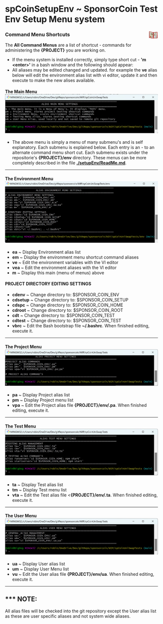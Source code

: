 # spCoinSetupEnv ~ SponsorCoin Test Env Setup Menu system

### Command Menu Shortcuts<img src="https://github.com/sponsorCoinAdmin/spCoinImages/blob/main/menu 1.jpg" width="6%" align= "right">


The <b>All Command Menus</b> are a list of shortcut - commands for administering the <b>{PROJECT}</b> you are working on.
- If the menu system is installed correctly, simply type short cut - <b>'m \<enter>'</b> in a bash window and the following should appear:
- All aliases may be edited changed and updated. for example the <b>ve</b> alias below will edit the environment alias list with vi editor, update it and then execute to make the new alises available.

#### The Main Menu![<b>Author Image</b>](https://github.com/sponsorCoinAdmin/spCoinImages/blob/main/mainMenu.jpg)
- The above menu is simply a menu of many submenu's and is self explanatory. Each submenu is explained below. Each entry is an - to an alternate command menu short cut. Each submenu exists under the repositorie's <b>{PROJECT}/env</b> directory. These menus can be more completely described in the file [<b>./setupEnv/ReadMe.md</b>](https://github.com/sponsorCoinAdmin/spCoinSetupEnv/blob/main/README.md).

- - - -

#### The Environment Menu![<b>Author Image</b>](https://github.com/sponsorCoinAdmin/spCoinImages/blob/main/envMenu.jpg)
- <b>ea</b>  ~ Display Environment alias list
- <b>em</b>  ~ Display the environment menu shortcut command aliases
- <b>ve</b>  ~ Edit the environment variables with the VI editor
- <b>vea</b> ~ Edit the environment aliases with the VI editor
- <b>m</b>   ~ Display this main (menu of menus) above

#### PROJECT DIRECTORY EDITING SETTINGS
- <b>cdenv</b>   ~  Change directory to: $SPONSOR_COIN_ENV
- <b>cdsetup</b> ~  Change directory to: $SPONSOR_COIN_SETUP
- <b>cdspc</b>   ~  Change directory to: $SPONSOR_COIN_HOME
- <b>cdroot</b>  ~  Change directory to: $SPONSOR_COIN_ROOT
- <b>cdt</b>     ~  Change directory to: $SPONSOR_COIN_TEST
- <b>cdtest</b>  ~  Change directory to: $SPONSOR_COIN_TEST
- <b>vbrc</b>    ~ Edit the Bash bootstrap file <b>~/.bashrc</b>. When finished editing, execute it.
- - - -

#### The Project Menu![<b>Author Image</b>](https://github.com/sponsorCoinAdmin/spCoinImages/blob/main/projectMenu.jpg)
- <b>pa</b>  ~ Display Project alias list
- <b>pm</b>  ~ Display Project menu list
- <b>vpa</b> ~ Edit the Project alias file <b>{PROJECT}/env/.pa</b>. When finished editing, execute it.
- - - -

#### The Test Menu![<b>Author Image</b>](https://github.com/sponsorCoinAdmin/spCoinImages/blob/main/testMenu.jpg)
- <b>ta</b>  ~ Display Test alias list
- <b>tm</b>  ~ Display Test menu list
- <b>vta</b> ~ Edit the Test alias file <<b>{PROJECT}/env/.ta</b>. When finished editing, execute it.
- - - -

#### The User Menu![<b>Author Image</b>](https://github.com/sponsorCoinAdmin/spCoinImages/blob/main/userMenu.jpg)
- <b>ua</b> ~ Display User alias list
- <b>um</b> ~ Display User Menu list
- <b>vu</b> ~ Edit the User alias file <b>{PROJECT}/env/ua</b>. When finished editing, execute it.
- - - -
## *** NOTE:
All alias files will be checked into the git repository except the User alias list as these are user specific aliases and not system wide aliases.
